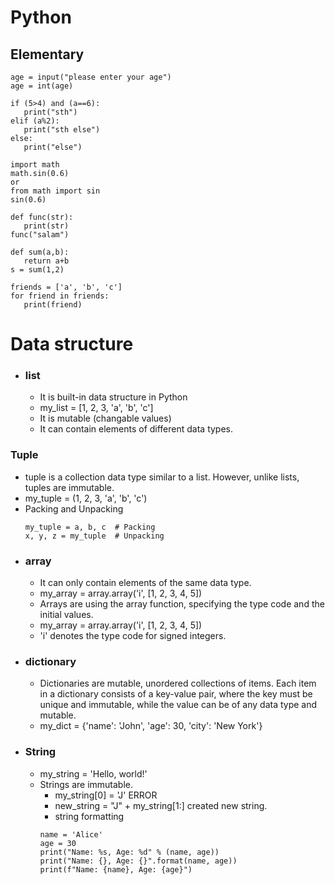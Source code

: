    # Python
## Elementary
```
age = input("please enter your age")
age = int(age)
```
```
if (5>4) and (a==6):  
   print("sth")  
elif (a%2):
   print("sth else")  
else:  
   print("else")
```
```
import math   
math.sin(0.6)
or
from math import sin
sin(0.6)
```
```
def func(str):
   print(str)
func("salam")
```
```
def sum(a,b):
   return a+b
s = sum(1,2)
```
```
friends = ['a', 'b', 'c']
for friend in friends:
   print(friend)
```
# Data structure
* ### list
   * It is built-in data structure in Python
   * my_list = [1, 2, 3, 'a', 'b', 'c']
   * It is mutable (changable values)
   * It can contain elements of different data types.
### Tuple
   * tuple is a collection data type similar to a list. However, unlike lists, tuples are immutable.
   * my_tuple = (1, 2, 3, 'a', 'b', 'c')
   * Packing and Unpacking   
      ```
      my_tuple = a, b, c  # Packing
      x, y, z = my_tuple  # Unpacking
      ```
* ### array
   * It can only contain elements of the same data type.
   *  my_array = array.array('i', [1, 2, 3, 4, 5])
   *  Arrays are using the array function, specifying the type code and the initial values.
   *  my_array = array.array('i', [1, 2, 3, 4, 5])
   *  'i' denotes the type code for signed integers.
*  ### dictionary
   * Dictionaries are mutable, unordered collections of items. Each item in a dictionary consists of a key-value pair, where the key must be unique and immutable, while the value can be of any data type and mutable.
   *  my_dict = {'name': 'John', 'age': 30, 'city': 'New York'}
*  ### String
   * my_string = 'Hello, world!'
   * Strings are immutable.
      *  my_string[0] = 'J' ERROR
      *  new_string = "J" + my_string[1:] created new string.
      * string formatting
      ```
      name = 'Alice'
      age = 30
      print("Name: %s, Age: %d" % (name, age))
      print("Name: {}, Age: {}".format(name, age))
      print(f"Name: {name}, Age: {age}")
      ```
